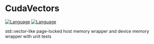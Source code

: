 # CudaVectors
[![Language](https://img.shields.io/badge/c%2B%2B-17-green.svg)](https://img.shields.io/badge/c%2B%2B-17-green.svg)
[![Language](https://img.shields.io/badge/CUDA-10.1-green.svg)](https://img.shields.io/badge/CUDA-green.svg)

std::vector-like page-locked host memory wrapper and device memory wrapper with unit tests
